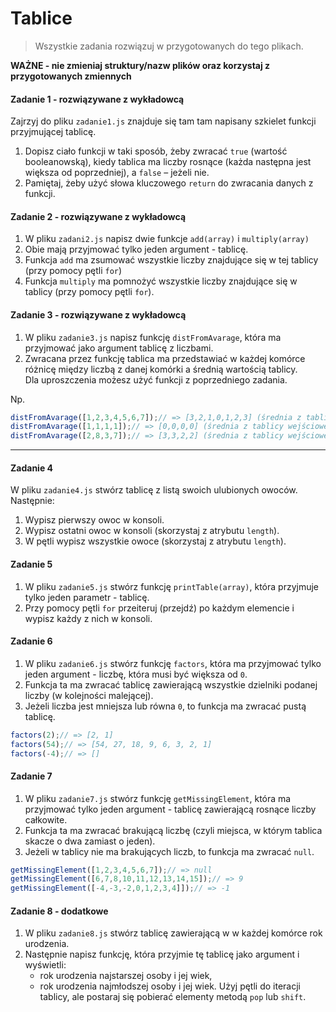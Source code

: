 #  Tablice

> Wszystkie zadania rozwiązuj w przygotowanych do tego plikach.

**WAŻNE -  nie zmieniaj struktury/nazw plików oraz korzystaj z przygotowanych zmiennych**

#### Zadanie 1 - rozwiązywane z wykładowcą

Zajrzyj do pliku `zadanie1.js` znajduje się tam tam napisany szkielet funkcji przyjmującej tablicę.

1. Dopisz ciało funkcji w taki sposób, żeby zwracać ```true``` (wartość booleanowską), kiedy tablica ma liczby rosnące (każda następna jest większa od poprzedniej), a ```false``` &ndash; jeżeli nie.
2. Pamiętaj, żeby użyć słowa kluczowego ```return``` do zwracania danych z funkcji.

#### Zadanie 2 - rozwiązywane z wykładowcą

1. W pliku `zadani2.js` napisz dwie funkcje ```add(array)``` i ```multiply(array)```
2. Obie mają przyjmować tylko jeden argument - tablicę.
3. Funkcja ```add``` ma zsumować wszystkie liczby znajdujące się w tej tablicy (przy pomocy pętli `for`)
4. Funkcja ```multiply``` ma pomnożyć wszystkie liczby znajdujące się w tablicy (przy pomocy pętli `for`).

#### Zadanie 3 - rozwiązywane z wykładowcą

1. W pliku `zadanie3.js` napisz funkcję ```distFromAvarage```, która ma przyjmować jako argument tablicę z liczbami.
2. Zwracana przez funkcję tablica ma przedstawiać w każdej komórce różnicę między liczbą z danej komórki a średnią wartością tablicy.  
   Dla uproszczenia możesz użyć funkcji z poprzedniego zadania.  
   
Np.
```JavaScript
distFromAvarage([1,2,3,4,5,6,7]);// => [3,2,1,0,1,2,3] (średnia z tablicy wejściowej to 4)
distFromAvarage([1,1,1,1]);// => [0,0,0,0] (średnia z tablicy wejściowej to 1)
distFromAvarage([2,8,3,7]);// => [3,3,2,2] (średnia z tablicy wejściowej to 5)
```

-------------------------------------------------------------------------------

#### Zadanie 4

W pliku `zadanie4.js` stwórz tablicę z listą swoich ulubionych owoców.  
Następnie:
1. Wypisz pierwszy owoc w konsoli.
2. Wypisz ostatni owoc w konsoli (skorzystaj z atrybutu ```length```).
3. W pętli wypisz wszystkie owoce (skorzystaj z atrybutu ```length```).

#### Zadanie 5

1. W pliku `zadanie5.js` stwórz funkcję ```printTable(array)```, która przyjmuje tylko jeden parametr - tablicę.
2. Przy pomocy pętli `for` przeiteruj (przejdź) po każdym elemencie i wypisz każdy z nich w konsoli.

#### Zadanie 6

1. W pliku `zadanie6.js` stwórz funkcję ```factors```, która ma przyjmować tylko jeden argument - liczbę, która musi być większa od `0`.
2. Funkcja ta ma zwracać tablicę zawierającą wszystkie dzielniki podanej liczby (w kolejności malejącej).
3. Jeżeli liczba jest mniejsza lub równa `0`, to funkcja ma zwracać pustą tablicę.

```JavaScript
factors(2);// => [2, 1]
factors(54);// => [54, 27, 18, 9, 6, 3, 2, 1]
factors(-4);// => []
```

#### Zadanie 7

1. W pliku `zadanie7.js` stwórz funkcję ```getMissingElement```, która ma przyjmować tylko jeden argument - tablicę zawierającą rosnące liczby całkowite.
2. Funkcja ta ma zwracać brakującą liczbę (czyli miejsca, w którym tablica skacze o dwa zamiast o jeden).
3. Jeżeli w tablicy nie ma brakujących liczb, to funkcja ma zwracać ```null```.
```JavaScript
getMissingElement([1,2,3,4,5,6,7]);// => null
getMissingElement([6,7,8,10,11,12,13,14,15]);// => 9
getMissingElement([-4,-3,-2,0,1,2,3,4]]);// => -1
```


#### Zadanie 8 - dodatkowe

1. W pliku `zadanie8.js` stwórz tablicę zawierającą w w każdej komórce rok urodzenia.
2. Następnie napisz funkcję, która przyjmie tę tablicę jako argument i wyświetli:
   * rok urodzenia najstarszej osoby i jej wiek,
   * rok urodzenia najmłodszej osoby i jej wiek.
   Użyj pętli do iteracji tablicy, ale postaraj się pobierać elementy metodą ```pop``` lub ```shift```.
